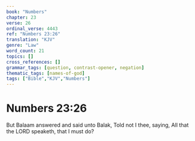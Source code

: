 ```yaml
---
book: "Numbers"
chapter: 23
verse: 26
ordinal_verse: 4443
ref: "Numbers 23:26"
translation: "KJV"
genre: "Law"
word_count: 21
topics: []
cross_references: []
grammar_tags: [question, contrast-opener, negation]
thematic_tags: [names-of-god]
tags: ["Bible","KJV","Numbers"]
---
```


# Numbers 23:26

But Balaam answered and said unto Balak, Told not I thee, saying, All that the LORD speaketh, that I must do?

